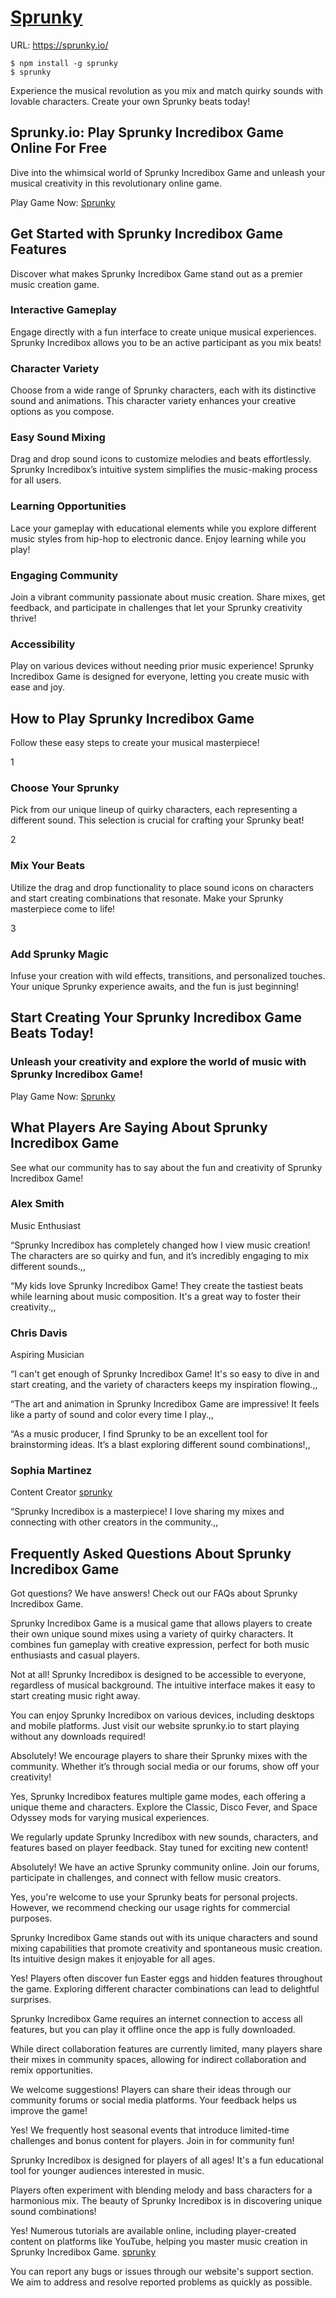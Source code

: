 # [Sprunky](https://sprunky.io/)

URL: https://sprunky.io/

```
$ npm install -g sprunky
$ sprunky
```

Experience the musical revolution as you mix and match quirky sounds with lovable characters. Create your own Sprunky beats today!

## Sprunky.io: Play Sprunky Incredibox Game Online For Free

Dive into the whimsical world of Sprunky Incredibox Game and unleash your musical creativity in this revolutionary online game.

Play Game Now: [Sprunky](https://sprunky.io/)

## Get Started with Sprunky Incredibox Game Features

Discover what makes Sprunky Incredibox Game stand out as a premier music creation game.

### Interactive Gameplay

Engage directly with a fun interface to create unique musical experiences. Sprunky Incredibox allows you to be an active participant as you mix beats!

### Character Variety

Choose from a wide range of Sprunky characters, each with its distinctive sound and animations. This character variety enhances your creative options as you compose.

### Easy Sound Mixing

Drag and drop sound icons to customize melodies and beats effortlessly. Sprunky Incredibox’s intuitive system simplifies the music-making process for all users.

### Learning Opportunities

Lace your gameplay with educational elements while you explore different music styles from hip-hop to electronic dance. Enjoy learning while you play!

### Engaging Community

Join a vibrant community passionate about music creation. Share mixes, get feedback, and participate in challenges that let your Sprunky creativity thrive!

### Accessibility

Play on various devices without needing prior music experience! Sprunky Incredibox Game is designed for everyone, letting you create music with ease and joy.

## How to Play Sprunky Incredibox Game

Follow these easy steps to create your musical masterpiece!

1

### Choose Your Sprunky

Pick from our unique lineup of quirky characters, each representing a different sound. This selection is crucial for crafting your Sprunky beat!

2

### Mix Your Beats

Utilize the drag and drop functionality to place sound icons on characters and start creating combinations that resonate. Make your Sprunky masterpiece come to life!

3

### Add Sprunky Magic

Infuse your creation with wild effects, transitions, and personalized touches. Your unique Sprunky experience awaits, and the fun is just beginning!

## Start Creating Your Sprunky Incredibox Game Beats Today!

### Unleash your creativity and explore the world of music with Sprunky Incredibox Game!

Play Game Now: [Sprunky](https://sprunky.io/)

## What Players Are Saying About Sprunky Incredibox Game

See what our community has to say about the fun and creativity of Sprunky Incredibox Game!

### Alex Smith

Music Enthusiast

“Sprunky Incredibox has completely changed how I view music creation! The characters are so quirky and fun, and it’s incredibly engaging to mix different sounds.,,

“My kids love Sprunky Incredibox Game! They create the tastiest beats while learning about music composition. It's a great way to foster their creativity.,,

### Chris Davis

Aspiring Musician

“I can't get enough of Sprunky Incredibox Game! It's so easy to dive in and start creating, and the variety of characters keeps my inspiration flowing.,,

“The art and animation in Sprunky Incredibox Game are impressive! It feels like a party of sound and color every time I play.,,

“As a music producer, I find Sprunky to be an excellent tool for brainstorming ideas. It’s a blast exploring different sound combinations!,,

### Sophia Martinez

Content Creator [sprunky](https://www.npmjs.com/package/sprunky)

“Sprunky Incredibox is a masterpiece! I love sharing my mixes and connecting with other creators in the community.,,

## Frequently Asked Questions About Sprunky Incredibox Game

Got questions? We have answers! Check out our FAQs about Sprunky Incredibox Game.

Sprunky Incredibox Game is a musical game that allows players to create their own unique sound mixes using a variety of quirky characters. It combines fun gameplay with creative expression, perfect for both music enthusiasts and casual players.

Not at all! Sprunky Incredibox is designed to be accessible to everyone, regardless of musical background. The intuitive interface makes it easy to start creating music right away.

You can enjoy Sprunky Incredibox on various devices, including desktops and mobile platforms. Just visit our website sprunky.io to start playing without any downloads required!

Absolutely! We encourage players to share their Sprunky mixes with the community. Whether it’s through social media or our forums, show off your creativity!

Yes, Sprunky Incredibox features multiple game modes, each offering a unique theme and characters. Explore the Classic, Disco Fever, and Space Odyssey mods for varying musical experiences.

We regularly update Sprunky Incredibox with new sounds, characters, and features based on player feedback. Stay tuned for exciting new content!

Absolutely! We have an active Sprunky community online. Join our forums, participate in challenges, and connect with fellow music creators.

Yes, you're welcome to use your Sprunky beats for personal projects. However, we recommend checking our usage rights for commercial purposes.

Sprunky Incredibox Game stands out with its unique characters and sound mixing capabilities that promote creativity and spontaneous music creation. Its intuitive design makes it enjoyable for all ages.

Yes! Players often discover fun Easter eggs and hidden features throughout the game. Exploring different character combinations can lead to delightful surprises.

Sprunky Incredibox Game requires an internet connection to access all features, but you can play it offline once the app is fully downloaded.

While direct collaboration features are currently limited, many players share their mixes in community spaces, allowing for indirect collaboration and remix opportunities.

We welcome suggestions! Players can share their ideas through our community forums or social media platforms. Your feedback helps us improve the game!

Yes! We frequently host seasonal events that introduce limited-time challenges and bonus content for players. Join in for community fun!

Sprunky Incredibox is designed for players of all ages! It's a fun educational tool for younger audiences interested in music.

Players often experiment with blending melody and bass characters for a harmonious mix. The beauty of Sprunky Incredibox is in discovering unique sound combinations!

Yes! Numerous tutorials are available online, including player-created content on platforms like YouTube, helping you master music creation in Sprunky Incredibox Game. [sprunky](https://npmmirror.com/package/sprunky)

You can report any bugs or issues through our website's support section. We aim to address and resolve reported problems as quickly as possible.
